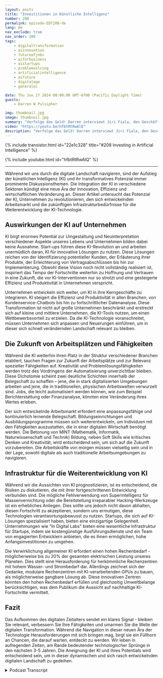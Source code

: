 ```yaml
---
layout: posts
title: "Investitionen in Künstliche Intelligenz"
number: 208
permalink: episode-EDT208-de
lang: de
nav_exclude: true
nav_order: 208
tags:
    - digitaltransformation
    - aiinnovation
    - futureofjobs
    - aiforbusiness
    - aistartups
    - problemsolving
    - artificialintelligence
    - aifuture
    - digitalage
    - generalei

date: Thu Jun 27 2024 00:00:00 GMT-0700 (Pacific Daylight Time)
guests:
    - Darren W Pulsipher

img: thumbnail.jpg
image: thumbnail.jpg
summary: "Verfolge das Geld! Darren interviewt Jiri Fiala, den Geschäftsführer der VC-Firma Indigilabs, um tiefer in die Investment-Trends von VCs einzutauchen und zu ergründen, wie große Unternehmen versuchen, ein Phänomen einzufangen, das vergleichbar ist mit den 1990er Jahren."
video: "https://youtu.be/hfbtRtRwAlQ"
description: "Verfolge das Geld! Darren interviewt Jiri Fiala, den Geschäftsführer der VC-Firma Indigilabs, um tiefer in die Investment-Trends von VCs einzutauchen und zu ergründen, wie große Unternehmen versuchen, ein Phänomen einzufangen, das vergleichbar ist mit den 1990er Jahren."
---
```


<div>
{% include transistor.html id="22e1c328" title="#208 Investing in Artificial Intelligence" %}

{% include youtube.html id="hfbtRtRwAlQ" %}
</div>

---

Während wir uns durch die digitale Landschaft navigieren, sind der Aufstieg der künstlichen Intelligenz (KI) und ihr transformatives Potenzial immer prominente Diskussionsthemen. Die Integration der KI in verschiedene Sektoren kündigt eine neue Ära der Innovation, Effizienz und wirtschaftlichen Veränderung an. Dieser Artikel untersucht das Potenzial der KI, Unternehmen zu revolutionieren, den sich entwickelnden Arbeitsmarkt und die zukünftigen Infrastrukturbedürfnisse für die Weiterentwicklung der KI-Technologie.

## Auswirkungen der KI auf Unternehmen

KI birgt enormes Potential zur Umgestaltung und Neuinterpretation verschiedener Aspekte unseres Lebens und Unternehmen bilden dabei keine Ausnahme. Start-ups führen diese KI-Revolution an und arbeiten unermüdlich daran, KI für innovative Lösungen zu nutzen. Diese Lösungen reichen von der Identifizierung potentieller Kunden, der Erläuterung ihrer Produkte, der Erleichterung von Vertragsabschlüssen bis hin zur Implementierung. Obwohl diese Vision noch nicht vollständig realisiert ist, inspiriert das Tempo der Fortschritte weiterhin zu Hoffnung und Vertrauen in eine Zukunft, die vor KI-Interventionen nur so strotzt und eine gesteigerte Effizienz und Produktivität in Unternehmen verspricht.

Unternehmen entwickeln sich weiter, um KI in ihre Kerngeschäfte zu integrieren. KI steigert die Effizienz und Produktivität in allen Branchen, von Kundenservice-Chatbots bis hin zu fortschrittlicher Datenanalyse. Diese Transformation ist nicht auf große Unternehmen beschränkt und erstreckt sich auf kleine und mittlere Unternehmen, die KI-Tools nutzen, um einen Wettbewerbsvorteil zu erzielen. Da die KI-Technologie voranschreitet, müssen Unternehmen sich anpassen und Neuerungen einführen, um in dieser sich schnell verändernden Landschaft relevant zu bleiben.

## Die Zukunft von Arbeitsplätzen und Fähigkeiten

Während die KI weiterhin ihren Platz in der Struktur verschiedener Branchen etabliert, tauchen Fragen zur Zukunft der Arbeitsplätze und zur Relevanz spezieller Fähigkeiten auf. Kreativität und Problemlösungsfähigkeiten werden trotz des Vordringens der Automatisierung unverzichtbar bleiben. Diese Dichotomie scheint zwei deutliche Schichten innerhalb der Belegschaft zu schaffen – jene, die in stark digitalisierten Umgebungen arbeiten und jene, die in traditionellen, physischen Arbeitswelten verwurzelt sind. Jobs, die leicht automatisiert werden können, wie zum Beispiel Berichterstattung oder Finanzanalyse, könnten eine Veränderung ihres Wertes erleben.

Der sich entwickelnde Arbeitsmarkt erfordert eine anpassungsfähige und kontinuierlich lernende Belegschaft. Bildungseinrichtungen und Ausbildungsprogramme müssen sich weiterentwickeln, um Individuen mit den Fähigkeiten auszustatten, die in einer digitalen Wirtschaft benötigt werden. Die Betonung von MINT (Mathematik, Informatik, Naturwissenschaft und Technik) Bildung, neben Soft Skills wie kritisches Denken und Kreativität, wird entscheidend sein, um sich auf die Zukunft vorzubereiten. Die Arbeitskräfte von morgen müssen vielseitig sein und in der Lage, sowohl digitale als auch traditionelle Arbeitsumgebungen zu navigieren.

## Infrastruktur für die Weiterentwicklung von KI

Während wir die Aussichten von KI prognostizieren, ist es entscheidend, die Risiken zu diskutieren, die mit ihrer fortgeschrittenen Entwicklung verbunden sind. Die mögliche Fehlverwendung von Superintelligenz für Massenvernichtung oder die Bereitstellung irreparabler Hacking-Werkzeuge ist ein erhebliches Anliegen. Dies sollte uns jedoch nicht davon abhalten, diesen Fortschritt zu akzeptieren, sondern uns ermutigen, diese Technologien verantwortungsbewusst zu nutzen. Startups, die sich auf KI-Lösungen spezialisiert haben, bieten eine einzigartige Gelegenheit. Unternehmungen wie "In Digital Labs" bieten eine wesentliche Infrastruktur für Startups, indem sie kostengünstige Ausführungsdienste und ein Team von engagierten Entwicklern anbieten, die es ihnen ermöglichen, hohe Anfangsinvestitionen zu umgehen.

Die Verwirklichung allgemeiner KI erfordert einen hohen Rechenbedarf - möglicherweise bis zu 20% der gesamten elektrischen Leistung unseres Planeten. Dies stellt eine Herausforderung für herkömmliche Rechenzentren mit hohem Wasser- und Strombedarf dar. Allerdings zeichnet sich der Gedanke, modulare Rechenzentren mit KI-verarbeitenden GPUs zu bauen, als möglicherweise gangbare Lösung ab. Diese innovativen Zentren könnten den hohen Rechenbedarf erfüllen und gleichzeitig Umweltbelange berücksichtigen, was dem Publikum die Aussicht auf nachhaltige KI-Fortschritte vermittelt.

## Fazit

Das Aufkommen des digitalen Zeitalters sendet ein klares Signal - bleiben Sie relevant, verbessern Sie Ihre Fähigkeiten und umarmen Sie die Welle der digitalen Transformation. Während die Navigation in dieser neuen Ära der Technologie Herausforderungen mit sich bringen mag, birgt sie ein Füllhorn an Chancen, die darauf warten, entdeckt zu werden. Wir leben in aufregenden Zeiten, am Rande bedeutender technologischer Sprünge in den nächsten 3-5 Jahren. Die Aneignung der KI und ihres Potentials wird entscheidend sein, um in dieser dynamischen und sich rasch entwickelnden digitalen Landschaft zu gedeihen.



<details>
<summary> Podcast Transcript </summary>

<p></p>

</details>

